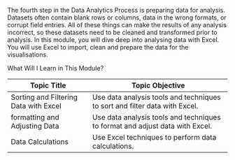 The fourth step in the Data Analytics Process is preparing data for analysis. Datasets often contain blank rows or columns, data in the wrong formats, or corrupt field entries. All of these things can make the results of any analysis incorrect, so these datasets need to be cleaned and transformed prior to analysis. In this module, you will dive deep into analysing data with Excel. You will use Excel to import, clean and prepare the data for the visualisations.


What Will I Learn in This Module?

|Topic Title|Topic Objective|
|-----|-----|
|Sorting and Filtering Data with Excel|Use data analysis tools and techniques to sort and filter data with Excel.|
|formatting and Adjusting Data|Use data analysis tools and techniques to format and adjust data with Excel.|
|Data Calculations|Use Excel techniques to perform data calculations.|